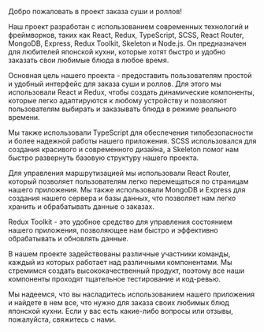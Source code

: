 Добро пожаловать в проект заказа суши и роллов!

Наш проект разработан с использованием современных технологий и фреймворков, таких как React, Redux, TypeScript, SCSS, React Router, MongoDB, Express, Redux Toolkit, Skeleton и Node.js. Он предназначен для любителей японской кухни, которые хотят быстро и удобно заказать свои любимые блюда в любое время.

Основная цель нашего проекта - предоставить пользователям простой и удобный интерфейс для заказа суши и роллов. Для этого мы использовали React и Redux, чтобы создать динамические компоненты, которые легко адаптируются к любому устройству и позволяют пользователям выбирать и заказывать блюда в режиме реального времени.

Мы также использовали TypeScript для обеспечения типобезопасности и более надежной работы нашего приложения. SCSS использовался для создания красивого и современного дизайна, а Skeleton помог нам быстро развернуть базовую структуру нашего проекта.

Для управления маршрутизацией мы использовали React Router, который позволяет пользователям легко перемещаться по страницам нашего приложения. Мы также использовали MongoDB и Express для создания нашего сервера и базы данных, что позволяет нам легко хранить и обрабатывать данные о заказах.

Redux Toolkit - это удобное средство для управления состоянием нашего приложения, позволяющее нам быстро и эффективно обрабатывать и обновлять данные.

В нашем проекте задействованы различные участники команды, каждый из которых работает над различными компонентами. Мы стремимся создать высококачественный продукт, поэтому все наши компоненты проходят тщательное тестирование и код-ревью.

Мы надеемся, что вы насладитесь использованием нашего приложения и найдете в нем все, что нужно для заказа своих любимых блюд японской кухни. Если у вас есть какие-либо вопросы или отзывы, пожалуйста, свяжитесь с нами.
